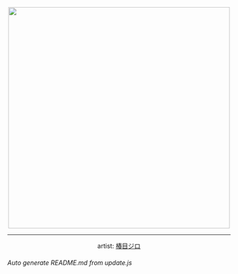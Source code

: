 
<p align="center">
  <img width="500" src="https://nekos.best/api/v2/neko/0360.png">
  <hr/>
  <center>
    artist: <a href="https://www.pixiv.net/en/artworks/87387963">椿目ジロ</a>
  </center>
</p>


###### Auto generate README.md from update.js

